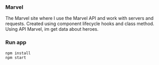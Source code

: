 ### Marvel
The Marvel site where I use the Marvel API and work with servers and requests.
Created using component lifecycle hooks and class method.
Using API Marvel, im get data about heroes.

### Run app

```
npm install
npm start
```
